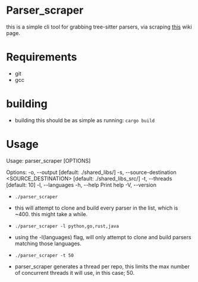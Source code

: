 # Parser_scraper

this is a simple cli tool for grabbing tree-sitter parsers, via scraping [this](https://github.com/tree-sitter/tree-sitter/wiki/List-of-parsers) wiki page.


# Requirements
- git
- gcc


# building
- building this should be as simple as running:
```cargo build```

# Usage
Usage: parser_scraper [OPTIONS]

Options:
  -o, --output <OUTPUT>                          [default: ./shared_libs/]
  -s, --source-destination <SOURCE_DESTINATION>  [default: ./shared_libs_src/]
  -t, --threads <THREADS>                        [default: 10]
  -l, --languages <LANGUAGES>
  -h, --help                                     Print help
  -V, --version


- ```./parser_scraper```
+   this will attempt to clone and build every parser in the list, which is ~400. this might take a while.

- ```./parser_scraper -l python,go,rust,java```
+ using the -l(languages) flag, will only attempt to clone and build parsers matching those languages.

- ```./parser_scraper -t 50```
+ parser_scraper generates a thread per repo, this limits the max number of concurrent threads it will use,
in this case; 50.
